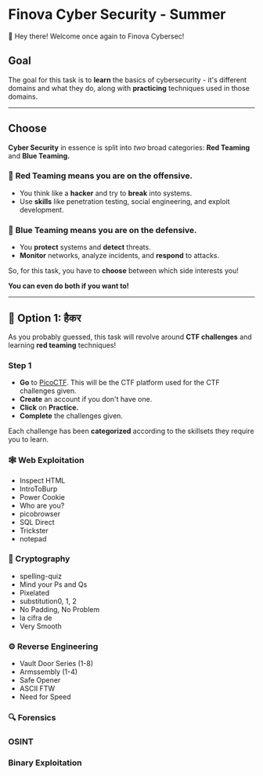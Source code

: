 # Finova Cyber Security - Summer #
 
👋 Hey there! Welcome once again to Finova Cybersec!

## __Goal__ ##
The goal for this task is to __learn__ the basics of cybersecurity - it's different domains and what they do, along with __practicing__ techniques used in those domains.

---
## __Choose__ ##
__Cyber Security__ in essence is split into _two_ broad categories: __Red Teaming__ and __Blue Teaming.__

### 🔴 **Red Teaming** means you are on the __offensive.__
- You think like a __hacker__ and try to __break__ into systems.
- Use __skills__ like penetration testing, social engineering, and exploit development.

 ### 🔵 **Blue Teaming** means you are on the **defensive.**
- You __protect__ systems and __detect__ threats.
- __Monitor__ networks, analyze incidents, and __respond__ to attacks.

So, for this task, you have to __choose__ between which side interests you!

__You can even do both if you want to!__

---

## 🔴 Option 1:  हैकर 

As you probably guessed, this task will revolve around __CTF challenges__ and learning __red teaming__ techniques!

### Step 1
- __Go__ to [PicoCTF](https://picoctf.org/). This will be the CTF platform used for the CTF challenges given. 
- __Create__ an account if you don't have one.
- __Click__ on __Practice.__
- __Complete__ the challenges given.

Each challenge has been __categorized__ according to the skillsets they require you to learn.

### 🕸️ Web Exploitation
- Inspect HTML
- IntroToBurp
- Power Cookie
- Who are you?
- picobrowser
- SQL Direct
- Trickster
- notepad
  
### 🔐 Cryptography
- spelling-quiz
- Mind your Ps and Qs
- Pixelated
- substitution0, 1, 2
- No Padding, No Problem
- la cifra de
- Very Smooth

### ⚙️ Reverse Engineering
- Vault Door Series (1-8)
- Armssembly (1-4)
- Safe Opener
- ASCII FTW
- Need for Speed
  
### 🔍 Forensics

### OSINT




### Binary Exploitation






 






